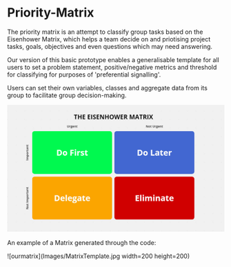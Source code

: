 # Priority-Matrix
The priority matrix is an attempt to classify group tasks based on the Eisenhower Matrix, which helps a team decide on and priotising project tasks, goals, objectives and even questions which may need answering.

Our version of this basic prototype enables a generalisable template for all users to set a problem statement, positive/negative metrics and threshold for classifying for purposes of 'preferential signalling'.

Users can set their own variables, classes and aggregate data from its group to facilitate group decision-making. 

![matrix](Images/Eisenhower-Matrix.jpeg)

An example of a Matrix generated through the code:

![ourmatrix](Images/MatrixTemplate.jpg width=200 height=200)
<!-- 
DB models created with SQLAlchemy
DB is Postgres
Database configuration with alembic -->